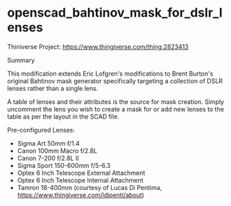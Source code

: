 # openscad_bahtinov_mask_for_dslr_lenses

Thiniverse Project: https://www.thingiverse.com/thing:2823413

Summary

This modification extends Eric Lofgren's modifications to Brent Burton's original Bahtinov mask generator specifically targeting a collection of DSLR lenses rather than a single lens.

A table of lenses and their attributes is the source for mask creation. Simply uncomment the lens you wish to create a mask for or add new lenses to the table as per the layout in the SCAD file.

Pre-configured Lenses:

* Sigma Art 50mm f/1.4
* Canon 100mm Macro f/2.8L
* Canon 7-200 f/2.8L II
* Sigma Sport 150-600mm f/5-6.3
* Optex 6 Inch Telescope External Attachment
* Optex 6 Inch Telescope Internal Attachment
* Tamron 18-400mm (courtesy of Lucas Di Pentima, https://www.thingiverse.com/ldipenti/about)

